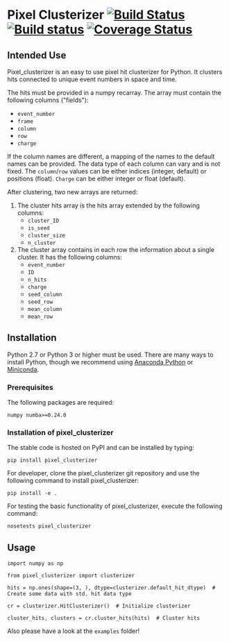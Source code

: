 # Pixel Clusterizer [![Build Status](https://travis-ci.org/SiLab-Bonn/pixel_clusterizer.svg?branch=master)](https://travis-ci.org/SiLab-Bonn/pixel_clusterizer) [![Build status](https://ci.appveyor.com/api/projects/status/c8jqu9ow696opevf?svg=true)](https://ci.appveyor.com/project/laborleben/pixel-clusterizer) [![Coverage Status](https://coveralls.io/repos/github/SiLab-Bonn/pixel_clusterizer/badge.svg?branch=master)](https://coveralls.io/github/SiLab-Bonn/pixel_clusterizer?branch=master)

## Intended Use

Pixel_clusterizer is an easy to use pixel hit clusterizer for Python. It clusters hits connected to unique event numbers in space and time.

The hits must be provided in a numpy recarray. The array must contain the following columns ("fields"):
- ```event_number```
- ```frame```
- ```column```
- ```row```
- ```charge```

If the column names are different, a mapping of the names to the default names can be provided. The data type of each column can vary and is not fixed. The ```column```/```row``` values can be either indices (integer, default) or positions (float). ```Charge``` can be either integer or float (default).

After clustering, two new arrays are returned:
1. The cluster hits array is the hits array extended by the following columns:
    - ```cluster_ID```
    - ```is_seed```
    - ```cluster_size```
    - ```n_cluster```
2. The cluster array contains in each row the information about a single cluster. It has the following columns:
    - ```event_number```
    - ```ID```
    - ```n_hits```
    - ```charge```
    - ```seed_column```
    - ```seed_row```
    - ```mean_column```
    - ```mean_row```

## Installation

Python 2.7 or Python 3 or higher must be used. There are many ways to install Python, though we recommend using [Anaconda Python](https://www.anaconda.com/distribution/) or [Miniconda](https://docs.conda.io/en/latest/miniconda.html).

### Prerequisites

The following packages are required:
```
numpy numba>=0.24.0
```

### Installation of pixel_clusterizer

The stable code is hosted on PyPI and can be installed by typing:
```
pip install pixel_clusterizer
```

For developer, clone the pixel_clusterizer git repository and use the following command to install pixel_clusterizer:
```
pip install -e .
```

For testing the basic functionality of pixel_clusterizer, execute the following command:
```
nosetests pixel_clusterizer
```

## Usage

```
import numpy as np

from pixel_clusterizer import clusterizer

hits = np.ones(shape=(3, ), dtype=clusterizer.default_hit_dtype)  # Create some data with std. hit data type

cr = clusterizer.HitClusterizer()  # Initialize clusterizer

cluster_hits, clusters = cr.cluster_hits(hits)  # Cluster hits

```
Also please have a look at the ```examples``` folder!
